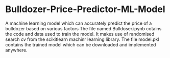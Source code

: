 # Bulldozer-Price-Predictor-ML-Model
A machine learning model which can accurately predict the price of a bulldozer based on various factors
The file named Bulldoser.ipynb cotains the code and data used to train the model. It makes use of randomised search cv from the scikitlearn machinr learning library.
The file model.pkl contains the trained model which can be downloaded and implemented anywhere.
